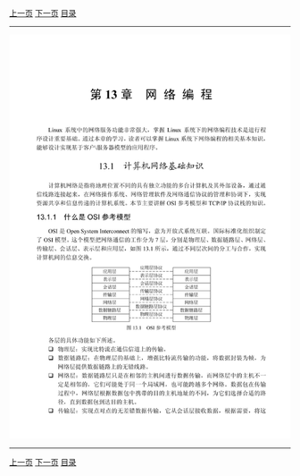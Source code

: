 [上一页](310.md) [下一页](312.md) [目录](../README.md)

***

![311](../images/311.png)

***

[上一页](310.md) [下一页](312.md) [目录](../README.md)
